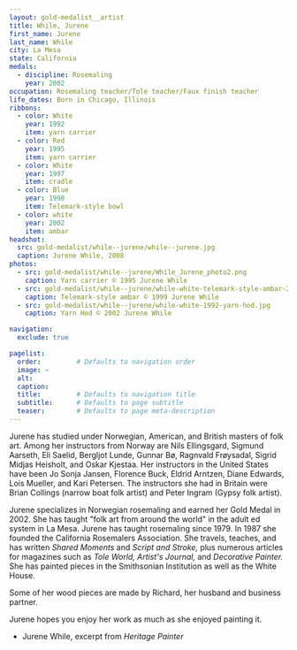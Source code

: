 ```yaml
---
layout: gold-medalist__artist
title: While, Jurene
first_name: Jurene
last_name: While
city: La Mesa
state: California
medals: 
  - discipline: Rosemaling
    year: 2002
occupation: Rosemaling teacher/Tole teacher/Faux finish teacher
life_dates: Born in Chicago, Illinois
ribbons:
  - color: White
    year: 1992
    item: yarn carrier
  - color: Red
    year: 1995
    item: yarn carrier
  - color: White
    year: 1997
    item: cradle
  - color: Blue
    year: 1998
    item: Telemark-style bowl
  - color: white
    year: 2002
    item: ambar
headshot:
  src: gold-medalist/while--jurene/while--jurene.jpg
  caption: Jurene While, 2008
photos:
  - src: gold-medalist/while--jurene/While_Jurene_photo2.png
    caption: Yarn carrier © 1995 Jurene While
  - src: gold-medalist/while--jurene/while-white-telemark-style-ambar-2002.jpg
    caption: Telemark-style ambar © 1999 Jurene While
  - src: gold-medalist/while--jurene/while-white-1992-yarn-hod.jpg
    caption: Yarn Hod © 2002 Jurene While

navigation:
  exclude: true

pagelist:
  order:         # Defaults to navigation order  
  image: ~
  alt:
  caption:
  title:         # Defaults to navigation title
  subtitle:      # Defaults to page subtitle
  teaser:        # Defaults to page meta-description  
---
```

Jurene has studied under Norwegian, American, and British masters of folk art. Among her instructors from Norway are Nils Ellingsgard, Sigmund Aarseth, Eli Saelid, Bergljot Lunde, Gunnar Bø, Ragnvald Frøysadal, Sigrid Midjas Heisholt, and Oskar Kjestaa. Her instructors in the United States have been Jo Sonja Jansen, Florence Buck, Eldrid Arntzen, Diane Edwards, Lois Mueller, and Kari Petersen. The instructors she had in Britain were Brian Collings (narrow boat folk artist) and Peter Ingram (Gypsy folk artist).

Jurene specializes in Norwegian rosemaling and earned her Gold Medal in 2002. She has taught "folk art from around the world" in the adult ed system in La Mesa. Jurene has taught rosemaling since 1979. In 1987 she founded the California Rosemalers Association. She travels, teaches, and has written _Shared Moments_ and _Script and Stroke,_ plus numerous articles for magazines such as _Tole World,_ _Artist's Journal,_ and _Decorative Painter._  She has painted pieces in the Smithsonian Institution as well as the White House.

Some of her wood pieces are made by Richard, her husband and business partner.

Jurene hopes you enjoy her work as much as she enjoyed painting it. 

- Jurene While, excerpt from _Heritage Painter_